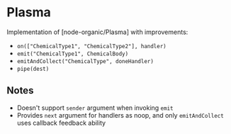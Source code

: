 # Plasma

Implementation of [node-organic/Plasma] with improvements:

* `on(["ChemicalType1", "ChemicalType2"], handler)`
* `emit("ChemicalType1", ChemicalBody)`
* `emitAndCollect("ChemicalType", doneHandler)`
* `pipe(dest)`

## Notes

* Doesn't support `sender` argument when invoking `emit`
* Provides `next` argument for handlers as noop, and only `emitAndCollect` uses callback feedback ability